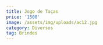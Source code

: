 ```yaml
---
title: Jogo de Taças
price: '1500'
image: /assets/img/uploads/ac12.jpg
category: Diversos
tag: Brindes
---
```


